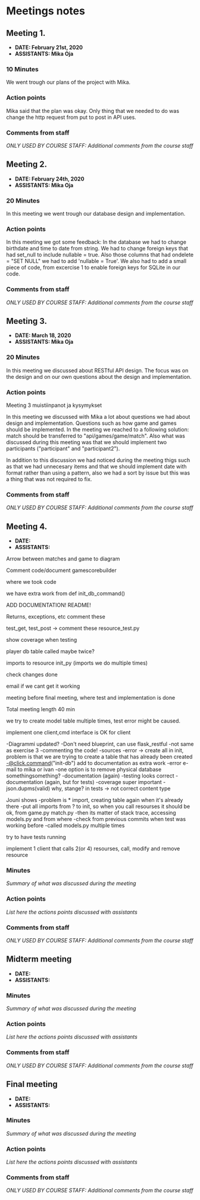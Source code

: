 # Meetings notes

## Meeting 1.
* **DATE: February 21st, 2020**
* **ASSISTANTS: Mika Oja**

### 10 Minutes
We went trough our plans of the project with Mika.

### Action points

Mika said that the plan was okay. Only thing that we needed to do was change the  http request from put to post in API uses.


### Comments from staff
*ONLY USED BY COURSE STAFF: Additional comments from the course staff*

## Meeting 2.
* **DATE: February 24th, 2020**
* **ASSISTANTS: Mika Oja**

### 20 Minutes
In this meeting we went trough our database design and implementation.

### Action points
In this meeting we got some feedback:
In the database we had to change birthdate and time to date from string. We had to change foreign keys that had set_null to include nullable = true. Also those columns that had ondelete = "SET NULL" we had to add 'nullable = True'. We also had to add a small piece of code, from excercise 1 to enable foreign keys for SQLite in our code.


### Comments from staff
*ONLY USED BY COURSE STAFF: Additional comments from the course staff*

## Meeting 3.
* **DATE: March 18, 2020**
* **ASSISTANTS: Mika Oja**

### 20 Minutes
In this meeting we discussed about RESTful API design. The focus was on the design and on our own questions about the design and implementation.

### Action points
Meeting 3 muistiinpanot ja kysymykset

In this meeting we discussed with Mika a lot about questions we had about design and implementation. Questions such as how game and games should be implemented.
In the meeting we reached to a following solution:
match should be transferred to  "api/games/game/match". Also what was discussed during this meeting was that we should implement two participants ("participant" and "participant2").

In addition to this discussion we had noticed during the meeting thigs such as that we had unnecesary items and that we should implement date with format rather than using a pattern, also
we had a sort by issue but this was a thing that was not required to fix.

### Comments from staff
*ONLY USED BY COURSE STAFF: Additional comments from the course staff*

## Meeting 4.
* **DATE:**
* **ASSISTANTS:**

Arrow between matches and game to diagram

Comment code/document gamescorebuilder

where we took code

we have extra work from def init_db_command()

ADD DOCUMENTATION! README!

Returns, exceptions, etc comment these

test_get, test_post -> comment these resource_test.py

show coverage when testing

player db table called maybe twice?

imports to resource init_py (imports we do multiple times)

check changes done

email if we cant get it working

meeting before final meeting, where test and implementation is done

Total meeting length 40 min

we try to create model table multiple times, test error might be caused.

implement one client,cmd interface is OK for client


-Diagrammi updated?
-Don't need blueprint, can use flask_restful
-not same as exercise 3
-commenting the code!
-sources
-error -> create all in init, problem is that we are trying to create a table that has already been created
-@click.command("init-db") add to documentation as extra work
-error e-mail to mika or ivan
-one option is to remove physical database somethingsomething?
-documentation (again)
-testing looks correct
-documentation (again, but for tests)
-coverage super important
-json.dupms(valid) why, stange? in tests -> not correct content type

Jouni shows
-problem is * import, creating table again when it's already there
-put all imports from ? to init, so when you call resourses it should be ok, from game.py match.py
-then its matter of stack trace, accessing models.py and from where
-check from previous commits when test was working before
-called models.py multiple times

try to have tests running

implement 1 client that calls 2(or 4) resourses, call, modify and remove resource

### Minutes
*Summary of what was discussed during the meeting*

### Action points
*List here the actions points discussed with assistants*


### Comments from staff
*ONLY USED BY COURSE STAFF: Additional comments from the course staff*

## Midterm meeting
* **DATE:**
* **ASSISTANTS:**

### Minutes
*Summary of what was discussed during the meeting*

### Action points
*List here the actions points discussed with assistants*


### Comments from staff
*ONLY USED BY COURSE STAFF: Additional comments from the course staff*

## Final meeting
* **DATE:**
* **ASSISTANTS:**

### Minutes
*Summary of what was discussed during the meeting*

### Action points
*List here the actions points discussed with assistants*


### Comments from staff
*ONLY USED BY COURSE STAFF: Additional comments from the course staff*

